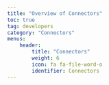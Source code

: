 ```yaml
---
title: "Overview of Connectors"
toc: true
tag: developers
category: "Connectors"
menus: 
    header:
        title: "Connectors"
        weight: 6
        icon: fa fa-file-word-o
        identifier: Connectors
---
```


